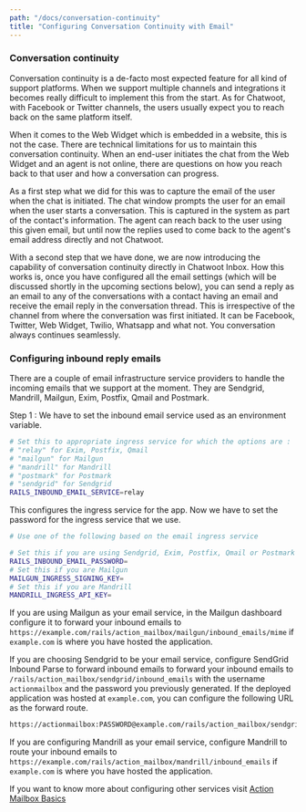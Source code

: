 ```yaml
---
path: "/docs/conversation-continuity"
title: "Configuring Conversation Continuity with Email"
---
```


### Conversation continuity

Conversation continuity is a de-facto most expected feature for all kind of support platforms. When we support multiple channels and integrations it becomes really difficult to implement this from the start. As for Chatwoot, with Facebook or Twitter channels, the users usually expect you to reach back on the same platform itself. 

When it comes to the Web Widget which is embedded in a website, this is not the case. There are technical limitations for us to maintain this conversation continuity. When an end-user initiates the chat from the Web Widget and an agent is not online, there are questions on how you reach back to that user and how a conversation can progress.

As a first step what we did for this was to capture the email of the user when the chat is initiated. The chat window prompts the user for an email when the user starts a conversation. This is captured in the system as part of the contact's information. The agent can reach back to the user using this given email, but until now the replies used to come back to the agent's email address directly and not Chatwoot.

With a second step that we have done, we are now introducing the capability of conversation continuity directly in Chatwoot Inbox. How this works is, once you have configured all the email settings (which will be discussed shortly in the upcoming sections below), you can send a reply as an email to any of the conversations with a contact having an email and receive the email reply in the conversation thread. This is irrespective of the channel from where the conversation was first initiated. It can be Facebook, Twitter, Web Widget, Twilio, Whatsapp and what not. You conversation always continues seamlessly.


### Configuring inbound reply emails

There are a couple of email infrastructure service providers to handle the incoming emails that we support at the moment. They are 
Sendgrid, Mandrill, Mailgun, Exim, Postfix, Qmail and Postmark.

Step 1 : We have to set the inbound email service used as an environment variable. 

```bash
# Set this to appropriate ingress service for which the options are :
# "relay" for Exim, Postfix, Qmail
# "mailgun" for Mailgun
# "mandrill" for Mandrill
# "postmark" for Postmark
# "sendgrid" for Sendgrid
RAILS_INBOUND_EMAIL_SERVICE=relay
```

This configures the ingress service for the app. Now we have to set the password for the ingress service that we use.

```bash
# Use one of the following based on the email ingress service

# Set this if you are using Sendgrid, Exim, Postfix, Qmail or Postmark
RAILS_INBOUND_EMAIL_PASSWORD=
# Set this if you are Mailgun
MAILGUN_INGRESS_SIGNING_KEY=
# Set this if you are Mandrill
MANDRILL_INGRESS_API_KEY=
```

If you are using Mailgun as your email service, in the Mailgun dashboard configure it to forward your inbound emails to `https://example.com/rails/action_mailbox/mailgun/inbound_emails/mime` if `example.com` is where you have hosted the application.


If you are choosing Sendgrid to be your email service, configure SendGrid Inbound Parse to forward inbound emails to forward your inbound emails to `/rails/action_mailbox/sendgrid/inbound_emails` with the username `actionmailbox` and the password you previously generated. If the deployed application was hosted at `example.com`, you can configure the following URL as the forward route.


```bash
https://actionmailbox:PASSWORD@example.com/rails/action_mailbox/sendgrid/inbound_emails
```


If you are configuring Mandrill as your email service, configure Mandrill to route your inbound emails to `https://example.com/rails/action_mailbox/mandrill/inbound_emails` if `example.com` is where you have hosted the application.


If you want to know more about configuring other services visit [Action Mailbox Basics](https://edgeguides.rubyonrails.org/action_mailbox_basics.html#configuration)

